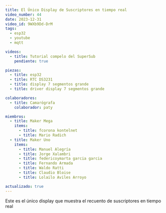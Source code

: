 ```yaml
---
title: El Único Display de Suscriptores en tiempo real 
video_number: 44 
date: 2023-12-31
video_id: 9WXb9Dd-DrM
tags:
  - esp32
  - youtube
  - mqtt

videos:
  - title: Tutorial compelo del SuperSub
    pendiente: true

piezas:
  - title: esp32
  - title: RTC DS3231
  - title: display 7 segmentos grande
  - title: driver display 7 segmentos grande

colaboradores:
  - title: Camarógrafa
    colaborador: paty

miembros:
  - title: Maker Mega
    items:
      - title: fcorona kontelnet
      - title: Mario Radich
  - title: Maker Uno
    items:
      - title: Manuel Alegría
      - title: Jorge Xalambri
      - title: federicoymarta garcia garcia
      - title: Fernando Armada
      - title: Waldo Ratti
      - title: Claudio Bloise
      - title: Lolailo Aviles Arroyo

actualizado: true
---
```


Este es el único display que muestra el recuento de suscriptores en tiempo real
